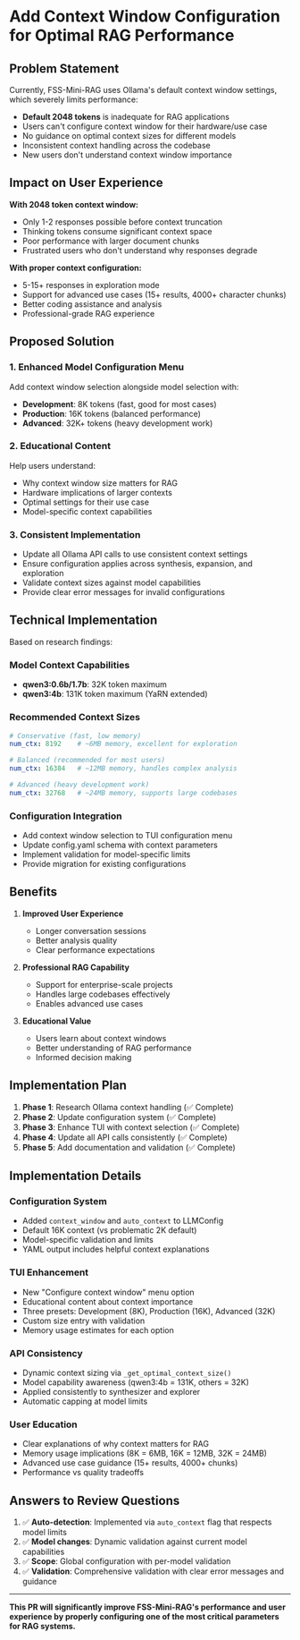 # Add Context Window Configuration for Optimal RAG Performance

## Problem Statement

Currently, FSS-Mini-RAG uses Ollama's default context window settings, which severely limits performance:

- **Default 2048 tokens** is inadequate for RAG applications
- Users can't configure context window for their hardware/use case
- No guidance on optimal context sizes for different models
- Inconsistent context handling across the codebase
- New users don't understand context window importance

## Impact on User Experience

**With 2048 token context window:**
- Only 1-2 responses possible before context truncation
- Thinking tokens consume significant context space
- Poor performance with larger document chunks
- Frustrated users who don't understand why responses degrade

**With proper context configuration:**
- 5-15+ responses in exploration mode
- Support for advanced use cases (15+ results, 4000+ character chunks)
- Better coding assistance and analysis
- Professional-grade RAG experience

## Proposed Solution

### 1. Enhanced Model Configuration Menu
Add context window selection alongside model selection with:
- **Development**: 8K tokens (fast, good for most cases)
- **Production**: 16K tokens (balanced performance)  
- **Advanced**: 32K+ tokens (heavy development work)

### 2. Educational Content
Help users understand:
- Why context window size matters for RAG
- Hardware implications of larger contexts
- Optimal settings for their use case
- Model-specific context capabilities

### 3. Consistent Implementation
- Update all Ollama API calls to use consistent context settings
- Ensure configuration applies across synthesis, expansion, and exploration
- Validate context sizes against model capabilities
- Provide clear error messages for invalid configurations

## Technical Implementation

Based on research findings:

### Model Context Capabilities
- **qwen3:0.6b/1.7b**: 32K token maximum
- **qwen3:4b**: 131K token maximum (YaRN extended)

### Recommended Context Sizes
```yaml
# Conservative (fast, low memory)
num_ctx: 8192    # ~6MB memory, excellent for exploration

# Balanced (recommended for most users)  
num_ctx: 16384   # ~12MB memory, handles complex analysis

# Advanced (heavy development work)
num_ctx: 32768   # ~24MB memory, supports large codebases
```

### Configuration Integration
- Add context window selection to TUI configuration menu
- Update config.yaml schema with context parameters
- Implement validation for model-specific limits
- Provide migration for existing configurations

## Benefits

1. **Improved User Experience**
   - Longer conversation sessions
   - Better analysis quality
   - Clear performance expectations

2. **Professional RAG Capability**
   - Support for enterprise-scale projects
   - Handles large codebases effectively
   - Enables advanced use cases

3. **Educational Value**
   - Users learn about context windows
   - Better understanding of RAG performance
   - Informed decision making

## Implementation Plan

1. **Phase 1**: Research Ollama context handling (✅ Complete)
2. **Phase 2**: Update configuration system (✅ Complete)
3. **Phase 3**: Enhance TUI with context selection (✅ Complete)
4. **Phase 4**: Update all API calls consistently (✅ Complete)
5. **Phase 5**: Add documentation and validation (✅ Complete)

## Implementation Details

### Configuration System
- Added `context_window` and `auto_context` to LLMConfig
- Default 16K context (vs problematic 2K default)
- Model-specific validation and limits
- YAML output includes helpful context explanations

### TUI Enhancement
- New "Configure context window" menu option
- Educational content about context importance
- Three presets: Development (8K), Production (16K), Advanced (32K)
- Custom size entry with validation
- Memory usage estimates for each option

### API Consistency
- Dynamic context sizing via `_get_optimal_context_size()`
- Model capability awareness (qwen3:4b = 131K, others = 32K)
- Applied consistently to synthesizer and explorer
- Automatic capping at model limits

### User Education
- Clear explanations of why context matters for RAG
- Memory usage implications (8K = 6MB, 16K = 12MB, 32K = 24MB)
- Advanced use case guidance (15+ results, 4000+ chunks)
- Performance vs quality tradeoffs

## Answers to Review Questions

1. ✅ **Auto-detection**: Implemented via `auto_context` flag that respects model limits
2. ✅ **Model changes**: Dynamic validation against current model capabilities  
3. ✅ **Scope**: Global configuration with per-model validation
4. ✅ **Validation**: Comprehensive validation with clear error messages and guidance

---

**This PR will significantly improve FSS-Mini-RAG's performance and user experience by properly configuring one of the most critical parameters for RAG systems.**